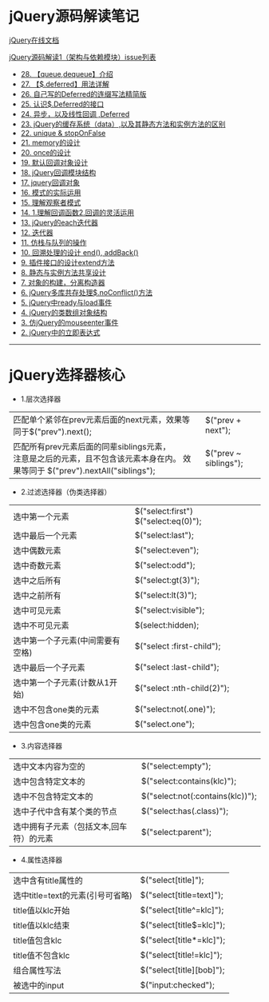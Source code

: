 # jQuery源码解读笔记

[jQuery在线文档](http://jquery.cuishifeng.cn/parent.html)

[jQuery源码解读1（架构与依赖模块）issue列表](https://github.com/Kelichao/jQuery/issues)

- [28. 【queue,dequeue】介绍](https://github.com/Kelichao/jQuery-source1/issues/28)
- [27. 【$.deferred】用法详解](https://github.com/Kelichao/jQuery-source1/issues/27)
- [26. 自己写的Deferred的连缀写法精简版](https://github.com/Kelichao/jQuery-source1/issues/26)
- [25. 认识$.Deferred的接口](https://github.com/Kelichao/jQuery-source1/issues/25)
- [24. 异步，以及线性回调 ,Deferred](https://github.com/Kelichao/jQuery-source1/issues/24)
- [23. jQuery的缓存系统（data）,以及其静态方法和实例方法的区别](https://github.com/Kelichao/jQuery-source1/issues/23)
- [22. unique & stopOnFalse](https://github.com/Kelichao/jQuery-source1/issues/22)
- [21. memory的设计](https://github.com/Kelichao/jQuery-source1/issues/21)
- [20. once的设计](https://github.com/Kelichao/jQuery-source1/issues/20)
- [19. 默认回调对象设计](https://github.com/Kelichao/jQuery-source1/issues/19)
- [18. jQuery回调模块结构](https://github.com/Kelichao/jQuery-source1/issues/18)
- [17. jquery回调对象](https://github.com/Kelichao/jQuery-source1/issues/17)
- [16. 模式的实际运用](https://github.com/Kelichao/jQuery-source1/issues/16)
- [15. 理解观察者模式](https://github.com/Kelichao/jQuery-source1/issues/15)
- [14. 1.理解回调函数2.回调的灵活运用](https://github.com/Kelichao/jQuery-source1/issues/14)
- [13. jQuery的each迭代器](https://github.com/Kelichao/jQuery-source1/issues/13)
- [12. 迭代器](https://github.com/Kelichao/jQuery-source1/issues/12)
- [11. 仿栈与队列的操作](https://github.com/Kelichao/jQuery-source1/issues/11)
- [10. 回溯处理的设计 end(), addBack()](https://github.com/Kelichao/jQuery-source1/issues/10)
- [9. 插件接口的设计extend方法](https://github.com/Kelichao/jQuery-source1/issues/9)
- [8. 静态与实例方法共享设计](https://github.com/Kelichao/jQuery-source1/issues/8)
- [7. 对象的构建，分离构造器](https://github.com/Kelichao/jQuery-source1/issues/7)
- [6. jQuery多库共存处理$.noConflict()方法](https://github.com/Kelichao/jQuery-source1/issues/6)
- [5. jQuery中ready与load事件](https://github.com/Kelichao/jQuery-source1/issues/5)
- [4. jQuery的类数组对象结构](https://github.com/Kelichao/jQuery-source1/issues/4)
- [3. 仿jQuery的mouseenter事件](https://github.com/Kelichao/jQuery-source1/issues/3)
- [2. jQuery中的立即表达式](https://github.com/Kelichao/jQuery-source1/issues/2)

-------------------------------------------------------------------------------------------------------------------

# jQuery选择器核心
- 1.层次选择器
<table>
<tr>
<td>匹配单个紧邻在prev元素后面的next元素，效果等同于$("prev").next();</td>
<td>$("prev + next");</td>
</tr>

<tr>
<td>匹配所有prev元素后面的同辈siblings元素，
<br>注意是之后的元素，且不包含该元素本身在内。
效果等同于 $("prev").nextAll("siblings");</td>
<td>$("prev ~ siblings");</td>
</tr>
</table>

- 2.过滤选择器（伪类选择器）

<table>

 <tr><td>选中第一个元素 </td><td>$("select:first") $("select:eq(0)");</td></tr>
 <tr><td>选中最后一个元素 </td><td>$("select:last");</td></tr>
 <tr><td>选中偶数元素 </td><td>$("select:even");</td></tr>
 <tr><td>选中奇数元素 </td><td>$("select:odd");</td></tr>
 <tr><td>选中之后所有 </td><td>$("select:gt(3)");</td></tr>
 <tr><td>选中之前所有 </td><td>$("select:lt(3)");</td></tr>
 <tr><td>选中可见元素 </td><td>$("select:visible");</td></tr>
 <tr><td>选中不可见元素 </td><td>$(select:hidden);</td></tr>
 <tr><td>选中第一个子元素(中间需要有空格) </td><td>$("select :first-child");</td></tr>
 <tr><td>选中最后一个子元素 </td><td>$("select :last-child");</td></tr>
 <tr><td>选中第一个子元素(计数从1开始) </td><td>$("select :nth-child(2)");</td></tr>
 <tr><td>选中不包含one类的元素 </td><td>$("select:not(.one)");</td></tr>
 <tr><td>选中包含one类的元素 </td><td>$("select.one");</td></tr>
 </table>

- 3.内容选择器

<table>
<tr><td>选中文本内容为空的</td><td> $("select:empty");</td></tr>
<tr><td>选中包含特定文本的</td><td> $("select:contains(klc)");</td></tr>
<tr><td>选中不包含特定文本的</td><td> $("select:not(:contains(klc))");</td></tr>
<tr><td>选中子代中含有某个类的节点</td><td> $("select:has(.class)");</td></tr>
<tr><td>选中拥有子元素（包括文本,回车符）的元素</td><td> $("select:parent");</td></tr>
 </table>


- 4.属性选择器

<table>
<tr><td>选中含有title属性的</td><td> $("select[title]");</td></tr>
<tr><td>选中title=text的元素(引号可省略)</td><td> $("select[title=text]");</td></tr>
<tr><td>title值以klc开始</td><td> $("select[title^=klc]");</td></tr>
<tr><td>title值以klc结束</td><td> $("select[title$=klc]");</td></tr>
<tr><td>title值包含klc</td><td> $("select[title*=klc]");</td></tr>
<tr><td>title值不包含klc</td><td> $("select[title!=klc]");</td></tr>
<tr><td>组合属性写法</td><td> $("select[title][bob]");</td></tr>
<tr><td>被选中的input</td><td> $("input:checked");</td></tr>
 </table>
